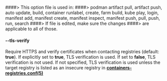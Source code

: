####> This option file is used in:
####>   podman artifact pull, artifact push, auto update, build, container runlabel, create, farm build, kube play, login, manifest add, manifest create, manifest inspect, manifest push, pull, push, run, search
####> If file is edited, make sure the changes
####> are applicable to all of those.
#### **--tls-verify**

Require HTTPS and verify certificates when contacting registries (default: **true**).
If explicitly set to **true**, TLS verification is used.
If set to **false**, TLS verification is not used.
If not specified, TLS verification is used unless the target registry
is listed as an insecure registry in **[containers-registries.conf(5)](https://github.com/containers/image/blob/main/docs/containers-registries.conf.5.md)**
